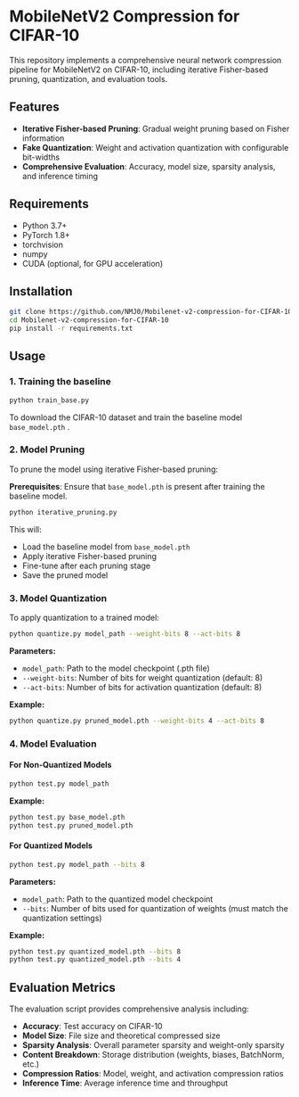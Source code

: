 


# MobileNetV2 Compression for CIFAR-10

This repository implements a comprehensive neural network compression pipeline for MobileNetV2 on CIFAR-10, including iterative Fisher-based pruning,  quantization, and evaluation tools.

## Features

- **Iterative Fisher-based Pruning**: Gradual weight pruning based on Fisher information
- **Fake Quantization**: Weight and activation quantization with configurable bit-widths
- **Comprehensive Evaluation**: Accuracy, model size, sparsity analysis, and inference timing


## Requirements

- Python 3.7+
- PyTorch 1.8+
- torchvision
- numpy
- CUDA (optional, for GPU acceleration)

## Installation

```bash
git clone https://github.com/NMJ0/Mobilenet-v2-compression-for-CIFAR-10.git
cd Mobilenet-v2-compression-for-CIFAR-10
pip install -r requirements.txt
```

## Usage

### 1. Training the baseline
```bash
python train_base.py
```
To download the CIFAR-10 dataset and train the baseline model  `base_model.pth` .


### 2. Model Pruning

To prune the model using iterative Fisher-based pruning:

**Prerequisites**: Ensure that `base_model.pth` is present after training the baseline model.

```bash
python iterative_pruning.py
```

This will:
- Load the baseline model from `base_model.pth`
- Apply iterative Fisher-based pruning
- Fine-tune after each pruning stage
- Save the pruned model

### 3. Model Quantization

To apply  quantization to a trained model:

```bash
python quantize.py model_path --weight-bits 8 --act-bits 8
```

**Parameters:**
- `model_path`: Path to the model checkpoint (.pth file)
- `--weight-bits`: Number of bits for weight quantization (default: 8)
- `--act-bits`: Number of bits for activation quantization (default: 8)

**Example:**
```bash
python quantize.py pruned_model.pth --weight-bits 4 --act-bits 8
```

### 4. Model Evaluation

#### For Non-Quantized Models

```bash
python test.py model_path
```

**Example:**
```bash
python test.py base_model.pth
python test.py pruned_model.pth
```

#### For Quantized Models

```bash
python test.py model_path --bits 8
```

**Parameters:**
- `model_path`: Path to the quantized model checkpoint
- `--bits`: Number of bits used for quantization of weights (must match the quantization settings)

**Example:**
```bash
python test.py quantized_model.pth --bits 8
python test.py quantized_model.pth --bits 4
```

## Evaluation Metrics

The evaluation script provides comprehensive analysis including:

- **Accuracy**: Test accuracy on CIFAR-10
- **Model Size**: File size and theoretical compressed size
- **Sparsity Analysis**: Overall parameter sparsity and weight-only sparsity
- **Content Breakdown**: Storage distribution (weights, biases, BatchNorm, etc.)
- **Compression Ratios**: Model, weight, and activation compression ratios
- **Inference Time**: Average inference time and throughput












